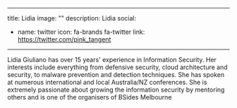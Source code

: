 
---
title: Lidia
image: ""
description: Lidia
social:

  - name: twitter
    icon: fa-brands fa-twitter
    link: https://twitter.com/pink_tangent

---

Lidia Giuliano has over 15 years' experience in Information Security. Her interests include everything from defensive security, cloud architecture and security, to malware prevention and detection techniques. She has spoken at numerous international and local Australia/NZ conferences. She is extremely passionate about growing the information security by mentoring others and is one of the organisers of BSides Melbourne